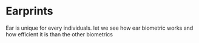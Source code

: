# Earprints
Ear is unique for every individuals.
let we see how ear biometric works and how efficient it is than the other biometrics


